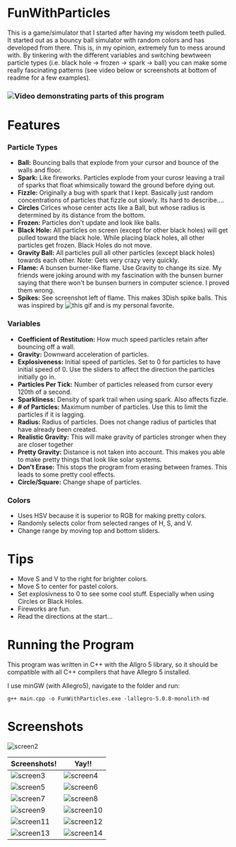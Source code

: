FunWithParticles
================

This is a game/simulator that I started after having my wisdom teeth pulled. It started out as a bouncy ball simulator with random colors and has developed from there. This is, in my opinion, extremely fun to mess around with. By tinkering with the different variables and switching bewtween particle types (i.e. black hole -> frozen -> spark -> ball) you can make some really fascinating patterns (see video below or screenshots at bottom of readme for a few examples). 
### ![Video demonstrating parts of this program](https://www.youtube.com/watch?v=ij0-msWfhqQ)
Features
========
### Particle Types
*  **Ball:** Bouncing balls that explode from your cursor and bounce of the walls and floor.
*  **Spark:** Like fireworks. Particles explode from your curosr leaving a trail of sparks that float whimsically toward the ground before dying out.
*  **Fizzle:** Originally a bug with spark that I kept. Basically just random concentrations of particles that fizzle out slowly. Its hard to describe....
*  **Circles** Cirlces whose center acts like a Ball, but whose radius is determined by its distance from the bottom.
*  **Frozen:** Particles don't update and look like balls.
*  **Black Hole:** All particles on screen (except for other black holes) will get pulled toward the black hole. While placing black holes, all other particles get frozen. Black Holes do not move.
*  **Gravity Ball:** All particles pull all other particles (except black holes) towards each other. Note: Gets very crazy very quickly.
*  **Flame:** A bunsen burner-like flame. Use Gravity to change its size. My friends were joking around with my fascination with the bunsen burner saying that there won't be bunsen burners in computer science. I proved them wrong.
*  **Spikes:** See screenshot left of flame. This makes 3Dish spike balls. This was inspired by ![this gif](http://i.imgur.com/CCDduR6) and is my personal favorite.

### Variables
* **Coefficient of Restitution:** How much speed particles retain after bouncing off a wall.
* **Gravity:** Downward acceleration of particles.
* **Explosiveness:** Initial speed of particles. Set to 0 for particles to have initial speed of 0. Use the sliders to affect the direction the particles initially go in.
* **Particles Per Tick:** Number of particles released from cursor every 120th of a second.
* **Sparkliness:** Density of spark trail when using spark. Also affects fizzle.
* **# of Particles:** Maximum number of particles. Use this to limit the particles if it is lagging.
* **Radius:** Radius of particles. Does not change radius of particles that have already been created.
* **Realistic Gravity:** This will make gravity of particles stronger when they are closer together
* **Pretty Gravity:** Distance is not taken into account. This makes you able to make pretty things that look like solar systems.
* **Don't Erase:** This stops the program from erasing between frames. This leads to some pretty cool effects. 
* **Circle/Square:** Change shape of particles.

### Colors
* Uses HSV because it is superior to RGB for making pretty colors.
* Randomly selects color from selected ranges of H, S, and V.
* Change range by moving top and bottom sliders.

Tips
====
* Move S and V to the right for brighter colors.
* Move S to center for pastel colors.
* Set explosivness to 0 to see some cool stuff. Especially when using Circles or Black Holes.
* Fireworks are fun.
* Read the directions at the start...

Running the Program
===================
This program was written in C++ with the Allgro 5 library, so it should be compatible with all C++ compilers that have Allegro 5 installed.

I use minGW (with Allegro5), navigate to the folder and run:

`g++ main.cpp -o FunWithParticles.exe -lallegro-5.0.8-monolith-md`

Screenshots
===========

![screen2](https://raw.github.com/TheBananaWhale/FunWithParticles/master/img/Screenshot%20%283%29.png)

| Screenshots! | Yay!! |
| ------------ | ----- |
| ![screen3](https://raw.github.com/TheBananaWhale/FunWithParticles/master/img/Screenshot%20%282%29.png) | ![screen4](https://raw.github.com/TheBananaWhale/FunWithParticles/master/img/Screenshot%20%284%29.png) |
| ![screen5](https://raw.github.com/TheBananaWhale/FunWithParticles/master/img/Screenshot%20%285%29.png) | ![screen6](https://raw.github.com/TheBananaWhale/FunWithParticles/master/img/Screenshot%20%286%29.png) |
| ![screen7](https://raw.github.com/TheBananaWhale/FunWithParticles/master/img/Screenshot%20%287%29.png) | ![screen8](https://raw.github.com/TheBananaWhale/FunWithParticles/master/img/Screenshot%20%288%29.png) |
| ![screen9](https://raw.github.com/TheBananaWhale/FunWithParticles/master/img/Screenshot%20%289%29.png) | ![screen10](https://raw.github.com/TheBananaWhale/FunWithParticles/master/img/Screenshot%20%2810%29.png) |
| ![screen11](https://raw.github.com/TheBananaWhale/FunWithParticles/master/img/Screenshot%20%2861%29.png) | ![screen12](https://raw.github.com/TheBananaWhale/FunWithParticles/master/img/Screenshot%20%2812%29.png) |
| ![screen13](https://raw.github.com/TheBananaWhale/FunWithParticles/master/img/Screenshot%20%2815%29.png) | ![screen14](https://raw.github.com/TheBananaWhale/FunWithParticles/master/img/Screenshot%20%2821%29.png) |
